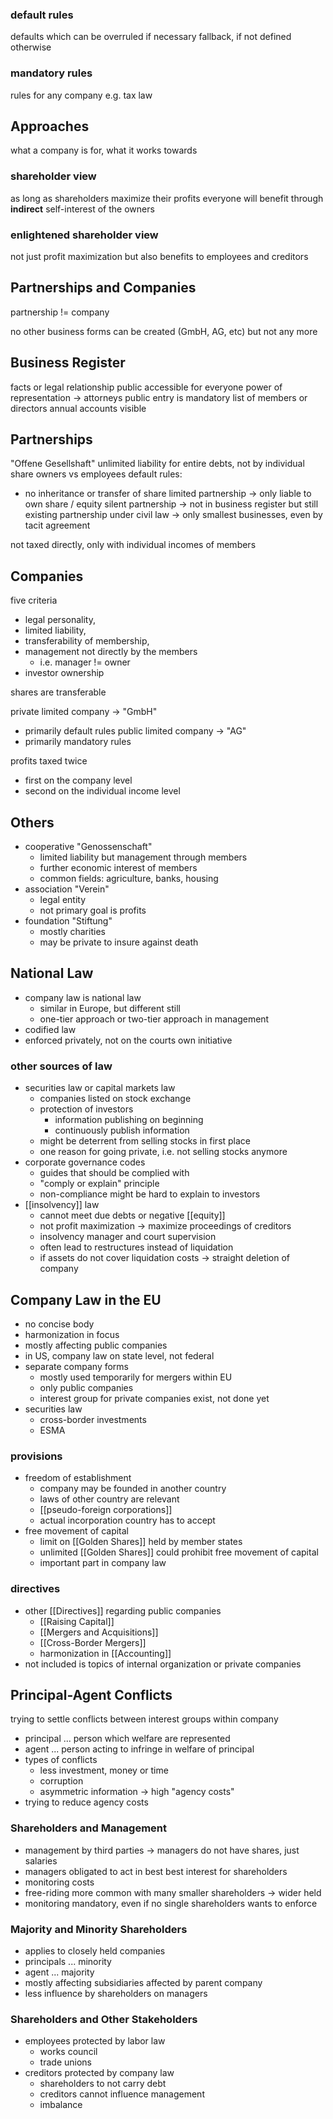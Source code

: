 ### default rules
defaults which can be overruled if necessary
fallback, if not defined otherwise 

### mandatory rules
rules for any company e.g. tax law

## Approaches
what a company is for, what it works towards
### shareholder view
as long as shareholders maximize their profits everyone will benefit through **indirect** self-interest of the owners

### enlightened shareholder view
not just profit maximization but also benefits to employees and creditors

## Partnerships and Companies
partnership != company

no other business forms can be created (GmbH, AG, etc) but not any more

## Business Register
facts or legal relationship public
accessible for everyone
power of representation -> attorneys public
entry is mandatory
list of members or directors
annual accounts visible

## Partnerships
"Offene Gesellshaft"
unlimited liability for entire debts, not by individual share
owners vs employees
default rules:
- no inheritance or transfer of share
limited partnership -> only liable to own share / equity
silent partnership -> not in business register but still existing
partnership under civil law -> only smallest businesses, even by tacit agreement

not taxed directly, only with individual incomes of members
## Companies
five criteria
- legal personality, 
- limited liability, 
- transferability of membership, 
- management not directly by the members
	- i.e. manager != owner
- investor ownership

shares are transferable

private limited company -> "GmbH"
- primarily default rules
public limited company -> "AG"
- primarily mandatory rules

profits taxed twice
- first on the company level
- second on the individual income level

## Others
- cooperative "Genossenschaft"
	- limited liability but management through members
	- further economic interest of members
	- common fields: agriculture, banks, housing
- association "Verein"
	- legal entity
	- not primary goal is profits
- foundation "Stiftung"
	- mostly charities
	- may be private to insure against death

## National Law
- company law is national law
	- similar in Europe, but different still
	- one-tier approach or two-tier approach in management
- codified law
- enforced privately, not on the courts own initiative

### other sources of law
- securities law or capital markets law
	- companies listed on stock exchange
	- protection of investors
		- information publishing on beginning
		- continuously publish information
	- might be deterrent from selling stocks in first place
	- one reason for going private, i.e. not selling stocks anymore
- corporate governance codes
	- guides that should be complied with
	- "comply or explain" principle
	- non-compliance might be hard to explain to investors
- [[insolvency]] law
	- cannot meet due debts or negative [[equity]]
	- not profit maximization -> maximize proceedings of creditors
	- insolvency manager and court supervision
	- often lead to restructures instead of liquidation
	- if assets do not cover liquidation costs -> straight deletion of company

## Company Law in the EU
- no concise body 
- harmonization in focus
- mostly affecting public companies
- in US, company law on state level, not federal
- separate company forms
	- mostly used temporarily for mergers within EU
	- only public companies
	- interest group for private companies exist, not done yet
- securities law
	- cross-border investments
	- ESMA

### provisions
- freedom of establishment
	- company may be founded in another country
	- laws of other country are relevant
	- [[pseudo-foreign corporations]]
	- actual incorporation country has to accept
- free movement of capital
	- limit on [[Golden Shares]] held by member states
	- unlimited [[Golden Shares]] could prohibit free movement of capital
	- important part in company law

### directives
- other [[Directives]] regarding public companies
	- [[Raising Capital]] 
	- [[Mergers and Acquisitions]]
	- [[Cross-Border Mergers]]
	- harmonization in [[Accounting]]
- not included is topics of internal organization or private companies

## Principal-Agent Conflicts
trying to settle conflicts between interest groups within company

- principal ... person which welfare are represented
- agent ... person acting to infringe in welfare of principal
- types of conflicts
	- less investment, money or time
	- corruption
	- asymmetric information -> high "agency costs"
 - trying to reduce agency costs

### Shareholders and Management
- management by third parties -> managers do not have shares, just salaries
- managers obligated to act in best best interest for shareholders
- monitoring costs
- free-riding more common with many smaller shareholders -> wider held
- monitoring mandatory, even if no single shareholders wants to enforce

### Majority and Minority Shareholders
- applies to closely held companies
- principals ... minority
- agent ... majority
- mostly affecting subsidiaries affected by parent company
- less influence by shareholders on managers

### Shareholders and Other Stakeholders
- employees protected by labor law
	- works council
	- trade unions
- creditors protected by company law
	- shareholders to not carry debt
	- creditors cannot influence management
	- imbalance













